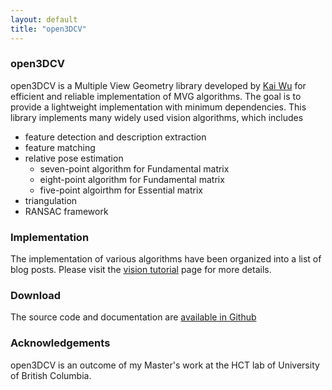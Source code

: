 ```yaml
---
layout: default
title: "open3DCV"
---
```


### open3DCV
open3DCV is a Multiple View Geometry library developed by [Kai Wu](https://imkaywu.github.io/) for efficient and reliable implementation of MVG algorithms. The goal is to provide a lightweight implementation with minimum dependencies. This library implements many widely used vision algorithms, which includes

* feature detection and description extraction
* feature matching
* relative pose estimation
	* seven-point algorithm for Fundamental matrix
	* eight-point algorithm for Fundamental matrix
	* five-point algoirthm for Essential matrix
* triangulation
* RANSAC framework

### Implementation
The implementation of various algorithms have been organized into a list of blog posts. Please visit the [vision tutorial](https://imkaywu.github.io/tutorials/vision/) page for more details.

### Download
The source code and documentation are [available in Github](https://github.com/imkaywu/open3DCV/)

### Acknowledgements
open3DCV is an outcome of my Master's work at the HCT lab of University of British Columbia.